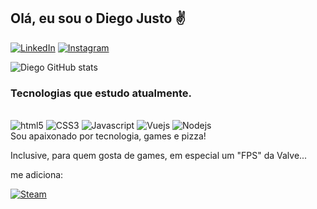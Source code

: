 ## Olá, eu sou o Diego Justo ✌️

[![LinkedIn](https://img.shields.io/badge/LinkedIn-0077B5?style=for-the-badge&logo=linkedin&logoColor=white)](https://www.linkedin.com/in/diego-justo-mota-064684110/)
[![Instagram](https://img.shields.io/badge/Instagram-E4405F?style=for-the-badge&logo=instagram&logoColor=white)](https://www.instagram.com/diegoojustoo/)

![Diego GitHub stats](https://github-readme-stats.vercel.app/api?username=Diego-JM&show_icons=true&theme=dracula)

### Tecnologias que estudo atualmente.

<div style="display: inline-block"><br/>
    <img item-align="center" alt="html5" src="https://img.shields.io/badge/HTML5-E34F26?style=for-the-badge&logo=html5&logoColor=white"/>
    <img item-align="center" alt="CSS3" src="https://img.shields.io/badge/CSS3-1572B6?style=for-the-badge&logo=css3&logoColor=white"/>
    <img item-align="center" alt="Javascript" src="https://img.shields.io/badge/JavaScript-F7DF1E?style=for-the-badge&logo=javascript&logoColor=black"/>
    <img item-align="center" alt="Vuejs" src="https://img.shields.io/badge/Vue.js-35495E?style=for-the-badge&logo=vue.js&logoColor=4FC08D"/>
    <img item-align="center" alt="Nodejs" src="https://img.shields.io/badge/Node.js-43853D?style=for-the-badge&logo=node.js&logoColor=white"/>
</div>

<br>
Sou apaixonado por tecnologia, games e pizza!

<br>

Inclusive, para quem gosta de games, em especial um "FPS" da Valve...
 
me adiciona:

[![Steam](https://img.shields.io/badge/Steam-000000?style=for-the-badge&logo=steam&logoColor=white)](https://steamcommunity.com/id/drifous/)
